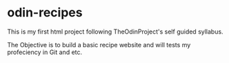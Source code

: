 # odin-recipes
This is my first html project following TheOdinProject's self guided syllabus.

The Objective is to build a basic recipe website and will tests my profeciency in Git and etc.
